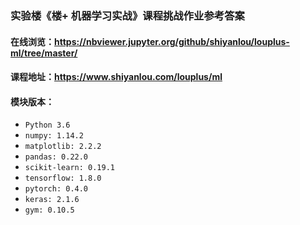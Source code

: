 ### 实验楼《楼+ 机器学习实战》课程挑战作业参考答案


#### 在线浏览：https://nbviewer.jupyter.org/github/shiyanlou/louplus-ml/tree/master/
#### 课程地址：https://www.shiyanlou.com/louplus/ml

#### 模块版本：
- `Python 3.6`
- `numpy: 1.14.2`
- `matplotlib: 2.2.2`
- `pandas: 0.22.0`
- `scikit-learn: 0.19.1`
- `tensorflow: 1.8.0`
- `pytorch: 0.4.0`
- `keras: 2.1.6`
- `gym: 0.10.5`
